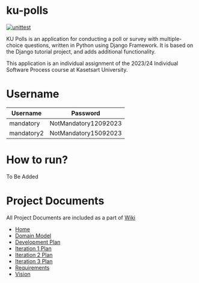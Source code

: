# ku-polls

[![unittest](https://github.com/VorakornLeechavanan/ku-polls/actions/workflows/python-app.yml/badge.svg)](https://github.com/VorakornLeechavanan/ku-polls/actions/workflows/python-app.yml)

KU Polls is an application for conducting a poll or survey with multiple-choice questions, 
written in Python using Django Framework. It is based on the Django tutorial project, and adds additional functionality.

This application is an individual assignment of 
the 2023/24 Individual Software Process course at Kasetsart University.

# Username

| Username   | Password             |
|------------|----------------------|
| mandatory  | NotMandatory12092023 |
| mandatory2 | NotMandatory15092023 |

# How to run?

To Be Added

# Project Documents

All Project Documents are included as a part of [Wiki](https://github.com/VorakornLeechavanan/ku-polls/wiki)

* [Home](https://github.com/VorakornLeechavanan/ku-polls/wiki)
* [Domain Model](https://github.com/VorakornLeechavanan/ku-polls/wiki/Domain-Model)
* [Development Plan](https://github.com/VorakornLeechavanan/ku-polls/wiki/Development-Plan)
* [Iteration 1 Plan](https://github.com/VorakornLeechavanan/ku-polls/wiki/Iteration-1-Plan)
* [Iteration 2 Plan](https://github.com/VorakornLeechavanan/ku-polls/wiki/Iteration-2-Plan)
* [Iteration 3 Plan](https://github.com/VorakornLeechavanan/ku-polls/wiki/Iteration-3-Plan)
* [Requirements](https://github.com/VorakornLeechavanan/ku-polls/wiki/Requirements)
* [Vision](https://github.com/VorakornLeechavanan/ku-polls/wiki/Vision)
